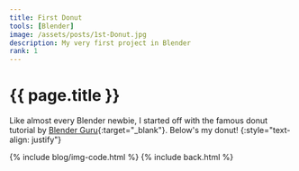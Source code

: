 ```yaml
---
title: First Donut
tools: [Blender]
image: /assets/posts/1st-Donut.jpg
description: My very first project in Blender
rank: 1
---
```


# {{ page.title }}
Like almost every Blender newbie, I started off with the famous donut tutorial by [Blender Guru](https://www.blenderguru.com){:target="_blank"}. Below's my donut!
{:style="text-align: justify"}

{% include blog/img-code.html %}
{% include back.html %}
